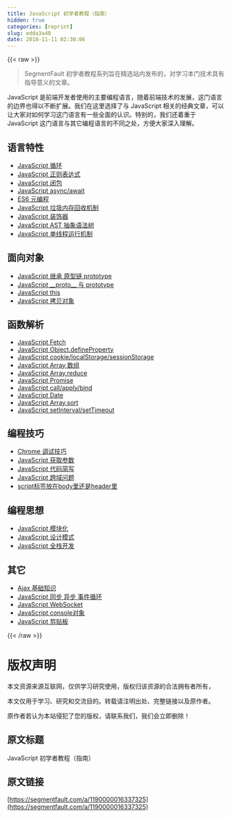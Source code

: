 ```yaml
---
title: JavaScript 初学者教程（指南）
hidden: true
categories: [reprint]
slug: edda3a40
date: 2018-11-11 02:30:06
---
```


{{< raw >}}
<blockquote>SegmentFault &#x521D;&#x5B66;&#x8005;&#x6559;&#x7A0B;&#x7CFB;&#x5217;&#x65E8;&#x5728;&#x7CBE;&#x9009;&#x7AD9;&#x5185;&#x53D1;&#x5E03;&#x7684;&#xFF0C;&#x5BF9;&#x5B66;&#x4E60;&#x672C;&#x95E8;&#x6280;&#x672F;&#x5177;&#x6709;&#x6307;&#x5BFC;&#x610F;&#x4E49;&#x7684;&#x6587;&#x7AE0;&#x3002;</blockquote><p>JavaScript &#x662F;&#x524D;&#x7AEF;&#x5F00;&#x53D1;&#x8005;&#x4F7F;&#x7528;&#x7684;&#x4E3B;&#x8981;&#x7F16;&#x7A0B;&#x8BED;&#x8A00;&#xFF0C;&#x968F;&#x7740;&#x524D;&#x7AEF;&#x6280;&#x672F;&#x7684;&#x53D1;&#x5C55;&#xFF0C;&#x8FD9;&#x95E8;&#x8BED;&#x8A00;&#x7684;&#x8FB9;&#x754C;&#x4E5F;&#x5F97;&#x4EE5;&#x4E0D;&#x65AD;&#x6269;&#x5C55;&#x3002;&#x6211;&#x4EEC;&#x5728;&#x8FD9;&#x91CC;&#x9009;&#x62E9;&#x4E86;&#x4E0E; JavaScript &#x76F8;&#x5173;&#x7684;&#x7ECF;&#x5178;&#x6587;&#x7AE0;&#xFF0C;&#x53EF;&#x4EE5;&#x8BA9;&#x5927;&#x5BB6;&#x5BF9;&#x5982;&#x4F55;&#x5B66;&#x4E60;&#x8FD9;&#x95E8;&#x8BED;&#x8A00;&#x6709;&#x4E00;&#x4E9B;&#x5168;&#x9762;&#x7684;&#x8BA4;&#x8BC6;&#x3002;&#x7279;&#x522B;&#x7684;&#xFF0C;&#x6211;&#x4EEC;&#x8FD8;&#x7740;&#x91CD;&#x4E8E; JavaScript &#x8FD9;&#x95E8;&#x8BED;&#x8A00;&#x4E0E;&#x5176;&#x5B83;&#x7F16;&#x7A0B;&#x8BED;&#x8A00;&#x7684;&#x4E0D;&#x540C;&#x4E4B;&#x5904;&#xFF0C;&#x65B9;&#x4FBF;&#x5927;&#x5BB6;&#x6DF1;&#x5165;&#x7406;&#x89E3;&#x3002;</p><h2 id="articleHeader0">&#x8BED;&#x8A00;&#x7279;&#x6027;</h2><ul><li><a href="https://segmentfault.com/a/1190000016110909">JavaScript &#x5FAA;&#x73AF;</a></li><li><a href="https://segmentfault.com/a/1190000009324194" target="_blank">JavaScript &#x6B63;&#x5219;&#x8868;&#x8FBE;&#x5F0F;</a></li><li><a href="https://segmentfault.com/a/1190000000652891">JavaScript &#x95ED;&#x5305;</a></li><li><a href="https://segmentfault.com/a/1190000007535316" target="_blank">JavaScript async/await</a></li><li><a href="https://segmentfault.com/a/1190000016133613">ES6 &#x5143;&#x7F16;&#x7A0B;</a></li><li><a href="https://segmentfault.com/a/1190000015569915" target="_blank">JavaScript &#x5783;&#x573E;&#x5185;&#x5B58;&#x56DE;&#x6536;&#x673A;&#x5236;</a></li><li><a href="https://segmentfault.com/a/1190000014495089">JavaScript &#x88C5;&#x9970;&#x5668;</a></li><li><a href="https://segmentfault.com/a/1190000016231512" target="_blank">JavaScript AST &#x62BD;&#x8C61;&#x8BED;&#x6CD5;&#x6811;</a></li><li><a href="https://segmentfault.com/a/1190000012925872">JavaScript &#x5355;&#x7EBF;&#x7A0B;&#x8FD0;&#x884C;&#x673A;&#x5236;</a></li></ul><h2 id="articleHeader1">&#x9762;&#x5411;&#x5BF9;&#x8C61;</h2><ul><li><a href="https://segmentfault.com/a/1190000015727237" target="_blank">JavaScript &#x7EE7;&#x627F; &#x539F;&#x578B;&#x94FE; prototype</a></li><li><a href="https://segmentfault.com/a/1190000011801127">JavaScript __proto__ &#x4E0E; prototype</a></li><li><a href="https://segmentfault.com/a/1190000015444951" target="_blank">JavaScript this</a></li><li><a href="https://segmentfault.com/a/1190000013107871">JavaScript &#x62F7;&#x8D1D;&#x5BF9;&#x8C61;</a></li></ul><h2 id="articleHeader2">&#x51FD;&#x6570;&#x89E3;&#x6790;</h2><ul><li><a href="https://segmentfault.com/a/1190000003810652" target="_blank">JavaScript Fetch</a></li><li><a href="https://segmentfault.com/a/1190000007434923">JavaScript Object.defineProperty</a></li><li><a href="https://segmentfault.com/a/1190000012578794" target="_blank">JavaScript cookie/localStorage/sessionStorage</a></li><li><a href="https://segmentfault.com/a/1190000015908109">JavaScript Array &#x6570;&#x7EC4;</a></li><li><a href="https://segmentfault.com/a/1190000010731933" target="_blank">JavaScript Array.reduce</a></li><li><a href="https://segmentfault.com/a/1190000011652907">JavaScript Promise</a></li><li><a href="https://segmentfault.com/a/1190000011389726" target="_blank">JavaScript call/apply/bind</a></li><li><a href="https://segmentfault.com/a/1190000016098130">JavaScript Date</a></li><li><a href="https://segmentfault.com/a/1190000000410506" target="_blank">JavaScript Array.sort</a></li><li><a href="https://segmentfault.com/a/1190000016116657">JavaScript setInterval/setTimeout</a></li></ul><h2 id="articleHeader3">&#x7F16;&#x7A0B;&#x6280;&#x5DE7;</h2><ul><li><a href="https://segmentfault.com/a/1190000016256731" target="_blank">Chrome &#x8C03;&#x8BD5;&#x6280;&#x5DE7;</a></li><li><a href="https://segmentfault.com/a/1190000016005163">JavaScript &#x83B7;&#x53D6;&#x53C2;&#x6570;</a></li><li><a href="https://segmentfault.com/a/1190000012673854" target="_blank">JavaScript &#x4EE3;&#x7801;&#x7B80;&#x5199;</a></li><li><a href="https://segmentfault.com/a/1190000015597029">JavaScript &#x8DE8;&#x57DF;&#x95EE;&#x9898;</a></li><li><a href="https://segmentfault.com/a/1190000004292479" target="_blank">script&#x6807;&#x7B7E;&#x653E;&#x5728;body&#x91CC;&#x8FD8;&#x662F;header&#x91CC;</a></li></ul><h2 id="articleHeader4">&#x7F16;&#x7A0B;&#x601D;&#x60F3;</h2><ul><li><a href="https://segmentfault.com/a/1190000016276287">JavaScript &#x6A21;&#x5757;&#x5316;</a></li><li><a href="https://segmentfault.com/a/1190000014919700" target="_blank">JavaScript &#x8BBE;&#x8BA1;&#x6A21;&#x5F0F;</a></li><li><a href="https://segmentfault.com/a/1190000016101940">JavaScript &#x5168;&#x6808;&#x5F00;&#x53D1;</a></li></ul><h2 id="articleHeader5">&#x5176;&#x5B83;</h2><ul><li><a href="https://segmentfault.com/a/1190000015668383" target="_blank">Ajax &#x57FA;&#x7840;&#x77E5;&#x8BC6;</a></li><li><a href="https://segmentfault.com/a/1190000004322358">JavaScript &#x540C;&#x6B65; &#x5F02;&#x6B65; &#x4E8B;&#x4EF6;&#x5FAA;&#x73AF;</a></li><li><a href="https://segmentfault.com/a/1190000014643900" target="_blank">JavaScript WebSocket</a></li><li><a href="https://segmentfault.com/a/1190000000481884">JavaScript console&#x5BF9;&#x8C61;</a></li><li><a href="https://segmentfault.com/a/1190000013412206" target="_blank">JavaScript &#x526A;&#x8D34;&#x677F;</a></li></ul>
{{< /raw >}}

# 版权声明
本文资源来源互联网，仅供学习研究使用，版权归该资源的合法拥有者所有，

本文仅用于学习、研究和交流目的。转载请注明出处、完整链接以及原作者。 

原作者若认为本站侵犯了您的版权，请联系我们，我们会立即删除！

## 原文标题
JavaScript 初学者教程（指南）

## 原文链接
[https://segmentfault.com/a/1190000016337325](https://segmentfault.com/a/1190000016337325)

